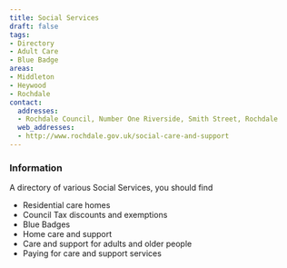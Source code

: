 ```yaml
---
title: Social Services
draft: false
tags:
- Directory
- Adult Care
- Blue Badge
areas:
- Middleton
- Heywood
- Rochdale
contact:
  addresses:
  - Rochdale Council, Number One Riverside, Smith Street, Rochdale
  web_addresses:
  - http://www.rochdale.gov.uk/social-care-and-support
---
```


### Information
A directory of various Social Services, you should find  

* Residential care homes
* Council Tax discounts and exemptions
* Blue Badges
* Home care and support
* Care and support for adults and older people
* Paying for care and support services


